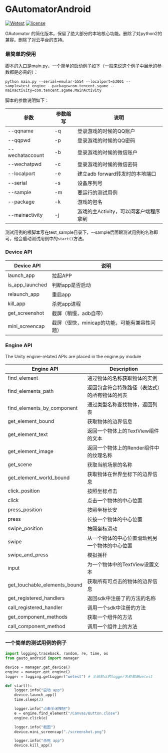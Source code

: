 # GAutomatorAndroid
[![Wetest](https://img.shields.io/badge/wetest-2.8.2-green.svg)](wetest.qq.com)  [![license](https://img.shields.io/badge/license-mit-red.svg)](https://github.com/Tencent/tinker/blob/master/LICENSE)

GAutomator 的简化版本。保留了绝大部分的本地核心功能。删除了对python2的兼容。删除了对云平台的支持。

### 最简单的使用

脚本的入口是main.py，一个简单的启动例子如下（一般来说这个例子中展示的参数都是必需的）：
```shell script
python main.py --serial=emular-5554 --localport=53001 --sample=test_engine --package=com.tencent.sgame --mainactivity=com.tencent.sgame.MainActivity
```
脚本的参数说明如下：

|参数|参数缩写|说明|
|------|------|------|
|--qqname|-q|登录游戏的时候的QQ账户|
|--qqpwd|-p|登录游戏的时候的QQ密码|
|--wechataccount|-b|登录游戏的时候的微信账户|
|--wechatpwd|-c|登录游戏的时候的微信密码|
|--localport|-e|建立adb forward转发时的本地端口|
|--serial|-s|设备序列号|
|--sample|-m|要运行的测试用例|
|--package|-k|游戏的包名|
|--mainactivity|-j|游戏的主Activity，可以问客户端程序拿到|


测试用例的根脚本写在test_sample目录下，--sample后面跟测试用例的名称即可，他会启动测试用例中的`start()`方法。

### Device API

|Device API|说明|
|---|---|
|launch_app|拉起APP|
|is_app_launched|判断app是否启动|
|relaunch_app|重启app|
|kill_app|杀死app进程|
|get_screenshot|截屏（稍慢，adb自带）|
|mini_screencap|截屏（很快，minicap的功能，可能有兼容性问题）|

### Engine API
The Unity engine-related APIs are placed in the engine.py module


| Engine API | Description |
| ------| ------ |
| find_element | 通过物体的名称获取物体的实例 |
| find_elements_path|返回包含符合特殊路径（表达式）的所有物体的列表|
|find_elements_by_component|通过类型名称查找物体，返回列表|
|get_element_bound|获取物体的边界信息|
|get_element_text|返回一个物体上的TextView组件的文本|
|get_element_image|返回一个物体上的Render组件中的纹理名称|
|get_scene|获取当前场景的名称|
|get_element_world_bound|获取物体在世界坐标下的边界信息|
|click_position|按照坐标点击|
|click|点击一个物体的中心位置|
|press_position|按照坐标长安|
|press|长按一个物体的中心位置|
|swipe_position|按照坐标滑动|
|swipe|从一个物体的中心位置滑动到另一个物体的中心位置|
|swipe_and_press|模拟摇杆|
|input|为一个物体中的TextView设置文本|
|get_touchable_elements_bound|获取所有可点击的物体的边界信息|
|get_registered_handlers|返回sdk中注册了的方法的名称|
|call_registered_handler|调用一个sdk中注册的方法|
|get_component_methods|获取一个组件的方法|
|call_component_method|调用一个组件上的方法|

### 一个简单的测试用例的例子
```python
import logging,traceback, random, re, time, os
from gauto_android import manager

device = manager.get_device()
engine = manager.get_engine()
logger = logging.getLogger("wetest") # 全局默认的logger名称都是wetest

def start():
    logger.info("启动 app")
    device.launch_app()
    time.sleep(2)

    logger.info("点击关闭按钮")
    e = engine.find_element("/Canvas/Button.close")
    engine.click(e)

    logger.info("截图")
    device.mini_screencap("./screenshot.png")

    logger.info("杀死 app")
    device.kill_app()
```
